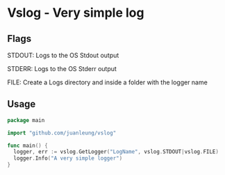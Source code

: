 # Vslog - Very simple log

## Flags
STDOUT: Logs to the OS Stdout output

STDERR: Logs to the OS Stderr output

FILE: Create a Logs directory and inside a folder with the logger name

## Usage

```go
package main

import "github.com/juanleung/vslog"

func main() {
  logger, err := vslog.GetLogger("LogName", vslog.STDOUT|vslog.FILE)
  logger.Info("A very simple logger")
}
```